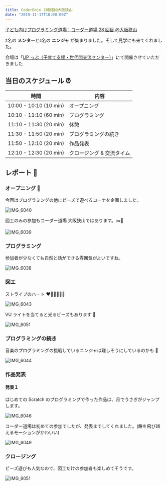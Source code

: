 ```yaml
---
title: CoderDojo 28回目@大阪狭山
date: "2019-11-17T10:00:00Z"
---
```


[子ども向けプログラミング道場：コーダー道場 28 回目 @大阪狭山](https://coderdojo-hommachi.doorkeeper.jp/events/99531)

`2`名の **メンター**と`4`名の **ニンジャ** が集まりました。そして見学にも来てくれました。

会場は「[UP っぷ（子育て支援・世代間交流センター）](http://www.city.osakasayama.osaka.jp/kosodate_kyoiku/kosodate/upp_kosodatesiensedaikankouryuusenta1/index.html)」にて開催させていただきました

## 当日のスケジュール ⏰

| 時間                   | 内容                      |
| ---------------------- | ------------------------- |
| 10:00 - 10:10 (10 min) | オープニング              |
| 10:10 - 11:10 (60 min) | プログラミング            |
| 11:10 - 11:30 (20 min) | 休憩                      |
| 11:30 - 11:50 (20 min) | プログラミングの続き      |
| 11:50 - 12:10 (20 min) | 作品発表                  |
| 12:10 - 12:30 (20 min) | クロージング & 交流タイム |

## レポート 📝

### オープニング 🎉

今回はプログラミングの他にビーズで遊べるコーナを企画しました。

![IMG_6040](./IMG_6040.jpg)

図工のみの参加もコーダー道場 大阪狭山ではあります。✂️🔖

![IMG_6039](./IMG_6039.jpg)

### プログラミング

参加者が少なくても自然と話ができる雰囲気がよいですね。

![IMG_6038](./IMG_6038.jpg)

### 図工

ストライプのハート ❤️🧡💛💚💙💜

![IMG_6043](./IMG_6043.jpg)

VU ライトを当てると光るビーズもあります 💖

![IMG_6051](./IMG_6051.jpg)

### プログラミングの続き

音楽のプログラミングの挑戦しているニンジャは難しそうにしているのかも 🎼

![IMG_6044](./IMG_6044.jpg)

### 作品発表

#### 発表１

はじめての Scratch のプログラミングで作った作品は、月でうさぎがジャンプします。

![IMG_6046](./IMG_6046.jpg)

コーダー道場は初めての参加でしたが、発表までしてくれました。(餅を飛び越えるモーションがかわいい)

![IMG_6049](./IMG_6049.jpg)

### クロージング

ビーズ遊びも人気なので、図工だけの参加者も楽しめてそうです。

![IMG_6051](./IMG_6052.jpg)
